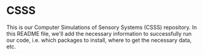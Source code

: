# CSSS
This is our Computer Simulations of Sensory Systems (CSSS) repository. 
In this README file, we'll add the necessary information to successfully run our code, i.e. which packages to install, where to get the necessary data, etc.
